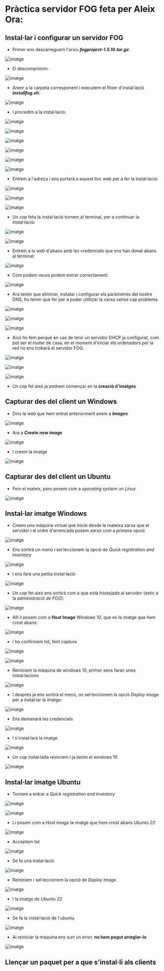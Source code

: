 # Pràctica servidor FOG feta per Aleix Ora:

## Instal·lar i configurar un servidor FOG
- Primer ens descarreguem l'arxiu ***fogproject-1.5.10.tar.gz***:

 ![imatge](https://github.com/JoelIgle/m1/assets/114901284/89ee1930-bec1-41bc-969f-c500def8bfb4)

- El descomprimim:

![imatge](https://github.com/JoelIgle/m1/assets/114901284/27c78f14-159b-419d-b310-190a466aa65d)

- Anem a la carpeta corresponent i executem el fitxer d'instal·lació ***installfog.sh***:

![imatge](https://github.com/JoelIgle/m1/assets/114901284/de37b451-5962-40a7-af8f-7724d7760678)

- I procedim a la instal·lació:

![imatge](https://github.com/JoelIgle/m1/assets/114901284/7bb875a4-04e9-4328-bbe5-7ef6896a4191)

![imatge](https://github.com/JoelIgle/m1/assets/114901284/4581cc8e-430e-4405-abf6-10da84b6ef81)

![imatge](https://github.com/JoelIgle/m1/assets/114901284/f755ccd5-5546-40e9-b7b2-881fd03e70c4)

![imatge](https://github.com/JoelIgle/m1/assets/114901284/1bb20be4-a5d1-4a4b-8784-47c0d036fac6)

![imatge](https://github.com/JoelIgle/m1/assets/114901284/8d0d5869-5a66-4762-aee5-d07d45473d7e)

![imatge](https://github.com/JoelIgle/m1/assets/114901284/cb97ba64-459b-483b-96ad-f32fbc7cedce)

- Entrem a l'adreça i ens portarà a aquest lloc web per a fer la instal·lació:

![imatge](https://github.com/JoelIgle/m1/assets/114901284/d4b39cdf-d8dc-4bb0-a33e-8ec5d8e1990a)

![imatge](https://github.com/JoelIgle/m1/assets/114901284/82da6645-e07b-4376-a5b0-73245bd99d41)

![imatge](https://github.com/JoelIgle/m1/assets/114901284/af3bb3ca-dffa-4a41-adbe-7a8b3b86bcee)


- Un cop feta la instal·lació tornem al terminal, per a continuar la instal·lació:

![imatge](https://github.com/JoelIgle/m1/assets/114901284/9f8d0a31-9399-4b50-9c0e-06428f727541)

![imatge](https://github.com/JoelIgle/m1/assets/114901284/1b902dce-4233-4994-9ae6-72116269c8de)


- Entrem a la web d'abans amb les credencials que ens han donat abans al terminal:

![imatge](https://github.com/JoelIgle/m1/assets/114901284/e326875a-b51a-4e4c-ad5d-2c02081488d8)

- Com podem veure podem entrar correctament:

![imatge](https://github.com/JoelIgle/m1/assets/114901284/8f1cb678-a629-4804-92c9-d60a6e540d74)


- Ara tenim que eliminar, instalar i configurar els paràmetres del nostre DNS, ho tenim que fer per a poder utilitzar la xarxa sense cap problema.

![imatge](https://github.com/JoelIgle/m1/assets/114901284/d80051af-3baa-4bfb-8940-5aec2bb76c8c)

![imatge](https://github.com/JoelIgle/m1/assets/114901284/7c79c92f-7545-4c3f-9e42-509fcc00a673)

![imatge](https://github.com/JoelIgle/m1/assets/114901284/d845b39f-ccf0-4a66-ab1c-146264f776b9)

- Aixó ho fem perquè en cas de tenir un servidor DHCP ja configurat, com pot ser el router de casa, en el moment d'iniciar els ordenadors per la red no ens trobarà el servidor FOG. 

![imatge](https://github.com/JoelIgle/m1/assets/114901284/2def4145-5135-4358-8b2c-ad0aa8f3cb27)

![imatge](https://github.com/JoelIgle/m1/assets/114901284/af226a44-39ea-44b6-9f45-f3f9dd486f0d)

![imatge](https://github.com/JoelIgle/m1/assets/114901284/c64aa995-79fb-4813-9197-eea345837832)

- Un cop fet aixó ja podrem començar en la **creació d'imatges**

## Capturar des del client un Windows

- Dins la web que hem entrat anteriorment anem a ***Images***

![imatge](https://github.com/JoelIgle/m1/assets/114901284/70fd60df-b205-4842-ac47-866d7c24e5f6)

- Ara a ***Create new image***

![imatge](https://github.com/JoelIgle/m1/assets/114901284/d80c9f1e-0298-4726-bbe6-ab918b29428f)

- I creem la imatge

![imatge](https://github.com/JoelIgle/m1/assets/114901284/ab4c43bb-22c0-4f64-b494-70c2ad2f2d9a)

## Capturar des del client un Ubuntu

- Fem el mateix, pero posem com a *operating system* un *Linux*

![imatge](https://github.com/JoelIgle/m1/assets/114901284/b62829fb-11ea-419d-a0ea-24e53ac404f2)

## Instal·lar imatge Windows
- Creem una màquina virtual que inicie desde la mateixa xarxa que el servidor i al ordre d'arrencada posem *xarxa* com a primera opció:

![imatge](https://github.com/JoelIgle/m1/assets/114901284/f7e17e75-42e5-4714-a059-09eed41e65d2)

- Ens sortirà un menú i sel·leccionem la opció de *Quick registration and inventory*

![imatge](https://github.com/JoelIgle/m1/assets/114901284/f6d33da5-e113-43e5-974d-8d9c7ac0f0f4)

- I ens farà una petita instal·lació

![imatge](https://github.com/JoelIgle/m1/assets/114901284/087b60aa-f7bd-41db-a784-bdaa791b50ca)

- Un cop fet aixó ens sortirà com a que està *hostejada* al servidor (estic a la *administració de FOG*):

![imatge](https://github.com/JoelIgle/m1/assets/114901284/deff0cff-cfdf-45aa-991a-2d13f4b47157)

- Alli li posem com a **Host Image** *Windows 10*, que es la imatge que hem creat abans:

![imatge](https://github.com/JoelIgle/m1/assets/114901284/be8588b6-a12d-4043-b0c2-a75d33a95166)

- I ho confirmem tot, fent *capture*

![imatge](https://github.com/JoelIgle/m1/assets/114901284/d8f27b70-26b2-478d-8353-ba4acbfd3f55)

![imatge](https://github.com/JoelIgle/m1/assets/114901284/61ea2575-2ebc-475a-bdb3-111013f3351b)

- Reiniciem la màquina de windows 10, primer sens faran unes instal·lacions
 
![imatge](https://github.com/JoelIgle/m1/assets/114901284/603073fd-6e5c-42b2-8913-49993ad429b0)

- I després ja ens sortirà el menú, on sel·leccionem la opció *Deploy image* per a instal·lar la imatge:

![imatge](https://github.com/JoelIgle/m1/assets/114901284/71138eed-6b46-45d7-8453-86994357e336)

- Ens demanarà les credencials

![imatge](https://github.com/JoelIgle/m1/assets/114901284/d4383985-4231-4da9-a394-86025fd0d745)

- I s'instal·larà la imatge

![imatge](https://github.com/JoelIgle/m1/assets/114901284/08f820f1-bc9d-48a9-a5fa-986f10c86007)

- Un cop instal·lada reiniciem i ja tenim el windows 10

![imatge](https://github.com/JoelIgle/m1/assets/114901284/130e398a-b001-412d-8954-158827225557)

## Instal·lar imatge Ubuntu
- Tornem a entrar a *Quick registration and inventory*

![imatge](https://github.com/JoelIgle/m1/assets/114901284/027c0043-2e65-4927-bf6d-37f1205b9008)

![imatge](https://github.com/JoelIgle/m1/assets/114901284/77b04b48-1fa9-49ff-b902-d1904a2d2e1f)

- Li posem com a *Host Image* la imatge que hem creat abans *Ubuntu 22*

![imatge](https://github.com/JoelIgle/m1/assets/114901284/b09189f5-fab4-4585-9d89-f14b878883dc)

- Acceptem tot

![imatge](https://github.com/JoelIgle/m1/assets/114901284/7636bffd-5d2a-4f5e-b86b-f8331f4c38ad)

- Se fa una instal·lació

![imatge](https://github.com/JoelIgle/m1/assets/114901284/e946d2e0-01c8-4a60-8889-b53fdef3edbc)

- Reiniciem i sel·leccionem la opció de *Deploy Image*

![imatge](https://github.com/JoelIgle/m1/assets/114901284/4ac7d754-1a92-4d39-b68c-f23e58624a55)

- I la imatge de *Ubuntu 22*

![imatge](https://github.com/JoelIgle/m1/assets/114901284/5414f3db-e412-40fb-bb84-f52d064a5baf)

- Se fa la instal·lació de l'ubuntu

![imatge](https://github.com/JoelIgle/m1/assets/114901284/527e3b06-429c-4d3b-a18f-3c9860e90658)

- Al reiniciar la màquina ens surt un error, **no hem pogut arreglar-lo**

![imatge](https://github.com/JoelIgle/m1/assets/114901284/08a21090-2d1d-4170-a5a9-66d8ebccbaa6)

## Llençar un paquet per a que s'instal·li als clients
